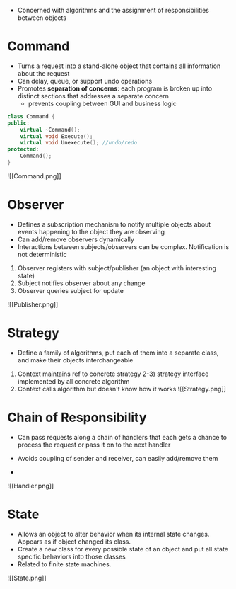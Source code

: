 - Concerned with algorithms and the assignment of responsibilities between objects

# Command
- Turns a request into a stand-alone object that contains all information about the request
- Can delay, queue, or support undo operations
- Promotes **separation of concerns**: each program is broken up into distinct sections that addresses a separate concern
	- prevents coupling between GUI and business logic
```c++
class Command {
public:
	virtual ~Command();
	virtual void Execute();
	virtual void Unexecute(); //undo/redo
protected:
	Command();
}
```

![[Command.png]]

# Observer
- Defines a subscription mechanism to notify multiple objects about events happening to the object they are observing
- Can add/remove observers dynamically
- Interactions between subjects/observers can be complex. Notification is not deterministic

1) Observer registers with subject/publisher (an object with interesting state)
2) Subject notifies observer about any change
3) Observer queries subject for update

![[Publisher.png]]

# Strategy
- Define a family of algorithms, put each of them into a separate class, and make their objects interchangeable

1) Context maintains ref to concrete strategy
2-3) strategy interface implemented by all concrete algorithm
4) Context calls algorithm but doesn't know how it works
![[Strategy.png]]

# Chain of Responsibility
- Can pass requests along a chain of handlers that each gets a chance to process the request or pass it on to the next handler
- Avoids coupling of sender and receiver, can easily add/remove them

- 
![[Handler.png]]

# State
- Allows an object to alter behavior when its internal state changes. Appears as if object changed its class.
- Create a new class for every possible state of an object and put all state specific behaviors into those classes
- Related to finite state machines. 

![[State.png]]